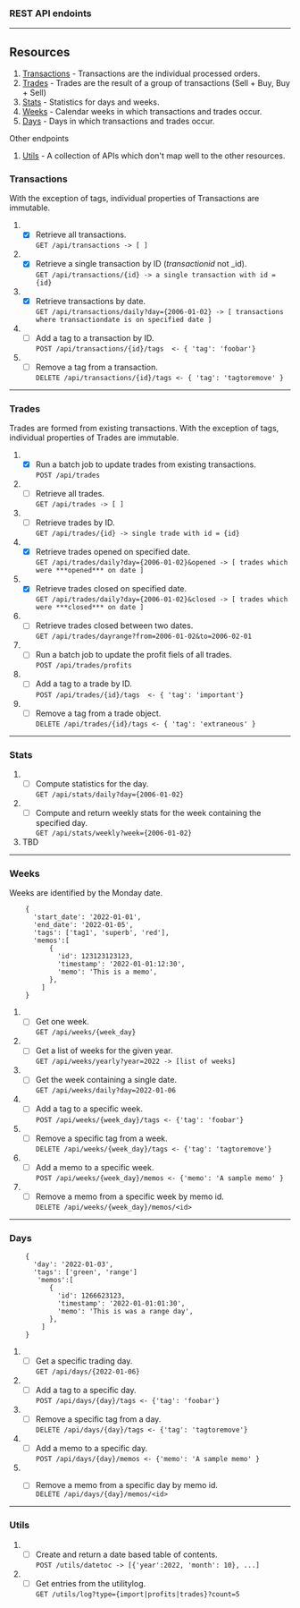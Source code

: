 
### REST API endoints

---

## Resources

1. [Transactions](#Transactions) - Transactions are the individual processed orders.
1. [Trades](#Trades) - Trades are the result of a group of transactions (Sell + Buy, Buy + Sell)
1. [Stats](#Stats) - Statistics for days and weeks.
1. [Weeks](#Weeks) - Calendar weeks in which transactions and trades occur.
1. [Days](#Days) - Days in which transactions and trades occur.

Other endpoints
1. [Utils](#Utils) - A collection of APIs which don't map well to the other resources.

### Transactions

With the exception of tags, individual properties of Transactions are immutable.

1. - [x] Retrieve all transactions.    
```GET /api/transactions -> [ ]```
1. - [x] Retrieve a single transaction by ID (_transactionid_ not _id).   
```GET /api/transactions/{id} -> a single transaction with id = {id} ``` 
1. - [x] Retrieve transactions by date.  
```GET /api/transactions/daily?day={2006-01-02} -> [ transactions where transactiondate is on specified date ] ```
1. - [ ] Add a tag to a transaction by ID.  
```POST /api/transactions/{id}/tags  <- { 'tag': 'foobar'} ```
1. - [ ] Remove a tag from a transaction.  
```DELETE /api/transactions/{id}/tags <- { 'tag': 'tagtoremove' }```
---

### Trades

Trades are formed from existing transactions.  With the exception of tags, individual properties of Trades are immutable.

1. - [x] Run a batch job to update trades from existing transactions.  
```POST /api/trades```
1. - [ ] Retrieve all trades.  
```GET /api/trades -> [ ]```
1. - [ ] Retrieve trades by ID.   
```GET /api/trades/{id} -> single trade with id = {id}```
1. - [x] Retrieve trades opened on specified date.  
```GET /api/trades/daily?day={2006-01-02}&opened -> [ trades which were ***opened*** on date ]```
1. - [x] Retrieve trades closed on specified date.  
```GET /api/trades/daily?day={2006-01-02}&closed -> [ trades which were ***closed*** on date ]```
1. - [ ] Retrieve trades closed between two dates.  
```GET /api/trades/dayrange?from=2006-01-02&to=2006-02-01```
1. - [ ] Run a batch job to update the profit fiels of all trades.  
```POST /api/trades/profits```
1. - [ ] Add a tag to a trade by ID.  
```POST /api/trades/{id}/tags  <- { 'tag': 'important'}``` 
1. - [ ] Remove a tag from a trade object.     
```DELETE /api/trades/{id}/tags <- { 'tag': 'extraneous' }```

---

### Stats

1. - [ ] Compute statistics for the day.   
```GET /api/stats/daily?day={2006-01-02}```
1. - [ ] Compute and return weekly stats for the week containing the specified day.  
```GET /api/stats/weekly?week={2006-01-02}```
1. TBD

---

### Weeks

Weeks are identified by the Monday date.  
```
    { 
      'start_date': '2022-01-01',
      'end_date': '2022-01-05',
      'tags': ['tag1', 'superb', 'red'],
      'memos':[
          {
            'id': 123123123123,
            'timestamp': '2022-01-01:12:30',
            'memo': 'This is a memo',
          },
        ]
    }            
```
1. - [ ] Get one week.  
```GET /api/weeks/{week_day}```
3. - [ ] Get a list of weeks for the given year.  
```GET /api/weeks/yearly?year=2022 -> [list of weeks]```
1. - [ ] Get the week containing a single date.  
```GET /api/weeks/daily?day=2022-01-06```
1. - [ ] Add a tag to a specific week.    
```POST /api/weeks/{week_day}/tags <- {'tag': 'foobar'}```
1. - [ ] Remove a specific tag from a week.  
```DELETE /api/weeks/{week_day}/tags <- {'tag': 'tagtoremove'}```
1. - [ ] Add a memo to a specific week.    
```POST /api/weeks/{week_day}/memos <- {'memo': 'A sample memo' }```
1. - [ ] Remove a memo from a specific week by memo id.  
```DELETE /api/weeks/{week_day}/memos/<id>```
---

### Days

```
    {
      'day': '2022-01-03',
      'tags': ['green', 'range']
       'memos':[
          {
            'id': 1266623123,
            'timestamp': '2022-01-01:01:30',
            'memo': 'This is was a range day',
          },
        ]
    }
```

1. - [ ] Get a specific trading day.  
```GET /api/days/{2022-01-06}```
1. - [ ] Add a tag to a specific day.  
```POST /api/days/{day}/tags <- {'tag': 'foobar'}```
1. - [ ] Remove a specific tag from a day.  
```DELETE /api/days/{day}/tags <- {'tag': 'tagtoremove'}```
1. - [ ] Add a memo to a specific day.  
```POST /api/days/{day}/memos <- {'memo': 'A sample memo' }```
1. - [ ] Remove a memo from a specific day by memo id.  
```DELETE /api/days/{day}/memos/<id>```


---

### Utils

1. - [ ] Create and return a date based table of contents.  
```POST /utils/datetoc -> [{'year':2022, 'month': 10}, ...]```
1. - [ ] Get entries from the utilitylog.  
```GET /utils/log?type={import|profits|trades}?count=5```

